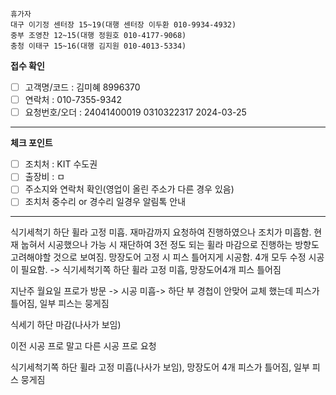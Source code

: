 ```
휴가자
대구 이기정 센터장 15~19(대행 센터장 이두환 010-9934-4932)
중부 조영찬 12~15(대행 정원호 010-4177-9068)
충청 이태구 15~16(대행 김지원 010-4013-5334)
```

**접수 확인**
- [ ] 고객명/코드 : 김미혜 8996370 
- [ ] 연락처 : 010-7355-9342
- [ ] 요청번호/오더 : 24041400019 0310322317 2024-03-25
---
**체크 포인트**
- [ ] 조치처 : KIT 수도권
- [ ] 출장비 : ㅁ
- [ ] 주소지와 연락처 확인(영업이 올린 주소가 다른 경우 있음)
- [ ] 조치처 중수리 or 경수리 일경우 알림톡 안내
---
식기세척기 하단 휠라 고정 미흡.
재마감까지 요청하여 진행하였으나 조치가 미흡함.
현재 눕혀서 시공했으나 가능 시 재단하여 3전 정도 되는 휠라 마감으로 진행하는 방향도 고려해야할 것으로 보여짐.
망장도어 고정 시 피스 틀어지게 시공함. 
4개 모두 수정 시공이 필요함.
->
식기세척기쪽 하단 휠라 고정 미흡, 망장도어4개 피스 틀어짐

지난주 월요일 프로가 방문 -> 시공 미흡-> 하단 부 경첩이 안맞어 교체 했는데 피스가 틀어짐, 일부 피스는 뭉게짐

식세기 하단 마감(나사가 보임)

이전 시공 프로 말고 다른 시공 프로 요청


식기세척기쪽 하단 휠라 고정 미흡(나사가 보임), 망장도어 4개 피스가 틀어짐, 일부 피스 뭉게짐